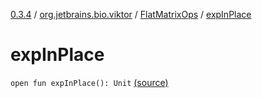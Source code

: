 [0.3.4](../../index.md) / [org.jetbrains.bio.viktor](../index.md) / [FlatMatrixOps](index.md) / [expInPlace](.)

# expInPlace

`open fun expInPlace(): Unit` [(source)](https://github.com/JetBrains-Research/viktor/blob/0.3.4/src/main/kotlin/org/jetbrains/bio/viktor/StridedMatrix.kt#L98)